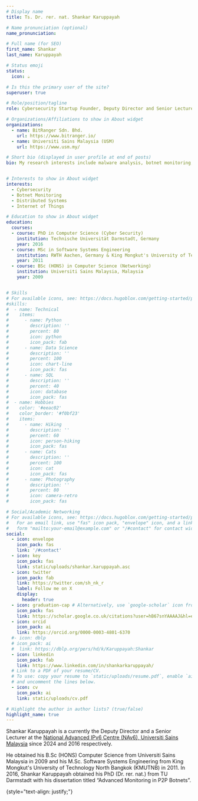 ```yaml
---
# Display name
title: Ts. Dr. rer. nat. Shankar Karuppayah

# Name pronunciation (optional)
name_pronunciation:

# Full name (for SEO)
first_name: Shankar
last_name: Karuppayah

# Status emoji
status:
  icon: ☕️

# Is this the primary user of the site?
superuser: true

# Role/position/tagline
role: Cybersecurity Startup Founder, Deputy Director and Senior Lecturer

# Organizations/Affiliations to show in About widget
organizations:
  - name: BitRanger Sdn. Bhd. 
    url: https://www.bitranger.io/
  - name: Universiti Sains Malaysia (USM)
    url: https://www.usm.my/

# Short bio (displayed in user profile at end of posts)
bio: My research interests include malware analysis, botnet monitoring, distributed systems and Internet of Things.


# Interests to show in About widget
interests:
  - Cybersecurity
  - Botnet Monitoring
  - Distributed Systems
  - Internet of Things

# Education to show in About widget
education:
  courses:
  - course: PhD in Computer Science (Cyber Security)
    institution: Technische Universität Darmstadt, Germany
    year: 2016
  - course: MSc in Software Systems Engineering
    institution: RWTH Aachen, Germany & King Mongkut's University of Technology North Bangkok, Thailand
    year: 2011
  - course: BSc (HONS) in Computer Science (Networking)
    institution: Universiti Sains Malaysia, Malaysia
    year: 2009


# Skills
# For available icons, see: https://docs.hugoblox.com/getting-started/page-builder/#icons
#skills:
#  - name: Technical
#    items:
#      - name: Python
#        description: ''
#        percent: 80
#        icon: python
#        icon_pack: fab
#      - name: Data Science
#        description: ''
#        percent: 100
#        icon: chart-line
#        icon_pack: fas
#      - name: SQL
#        description: ''
#        percent: 40
#        icon: database
#        icon_pack: fas
#  - name: Hobbies
#    color: '#eeac02'
#    color_border: '#f0bf23'
#    items:
#      - name: Hiking
#        description: ''
#        percent: 60
#        icon: person-hiking
#        icon_pack: fas
#      - name: Cats
#        description: ''
#        percent: 100
#        icon: cat
#        icon_pack: fas
#      - name: Photography
#        description: ''
#        percent: 80
#        icon: camera-retro
#        icon_pack: fas

# Social/Academic Networking
# For available icons, see: https://docs.hugoblox.com/getting-started/page-builder/#icons
#   For an email link, use "fas" icon pack, "envelope" icon, and a link in the
#   form "mailto:your-email@example.com" or "/#contact" for contact widget.
social:
  - icon: envelope
    icon_pack: fas
    link: '/#contact'
  - icon: key
    icon_pack: fas
    link: static/uploads/shankar.karuppayah.asc
  - icon: twitter
    icon_pack: fab
    link: https://twitter.com/sh_nk_r
    label: Follow me on X
    display:
      header: true
  - icon: graduation-cap # Alternatively, use `google-scholar` icon from `ai` icon pack
    icon_pack: fas
    link: https://scholar.google.co.uk/citations?user=hB67snYAAAAJ&hl=en
  - icon: orcid
    icon_pack: ai
    link: https://orcid.org/0000-0003-4801-6370
  #- icon: dblp
  # icon_pack: ai  
  #  link: https://dblp.org/pers/hd/k/Karuppayah:Shankar
  - icon: linkedin
    icon_pack: fab
    link: https://www.linkedin.com/in/shankarkaruppayah/
  # Link to a PDF of your resume/CV.
  # To use: copy your resume to `static/uploads/resume.pdf`, enable `ai` icons in `params.yaml`,
  # and uncomment the lines below.
  - icon: cv
    icon_pack: ai
    link: static/uploads/cv.pdf

# Highlight the author in author lists? (true/false)
highlight_name: true
---
```


Shankar Karuppayah is a currently the Deputy Director and a Senior Lecturer at the [National Advanced IPv6 Centre (NAv6), Universiti Sains
 Malaysia](https://www.nav6.usm.my/about-us/people/shankar-karuppayah/) since 2024 and 2016 respectively. 
 
He obtained his B.Sc (HONS) Computer Science from Universiti Sains Malaysia in 2009 and his M.Sc. Software Systems
 Engineering from King Mongkut's University of Technology North Bangkok (KMUTNB) in 2011. In 2016, Shankar Karuppayah
obtained his PhD (Dr. rer. nat.) from TU Darmstadt with his dissertation titled “Advanced Monitoring in P2P Botnets”. 

{style="text-align: justify;"}

